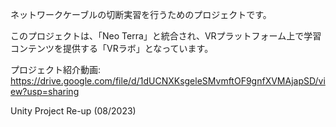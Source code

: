ネットワークケーブルの切断実習を行うためのプロジェクトです。

このプロジェクトは、「Neo Terra」と統合され、VRプラットフォーム上で学習コンテンツを提供する「VRラボ」となっています。

プロジェクト紹介動画: https://drive.google.com/file/d/1dUCNXKsgeleSMvmftOF9gnfXVMAjapSD/view?usp=sharing

Unity Project Re-up (08/2023)
